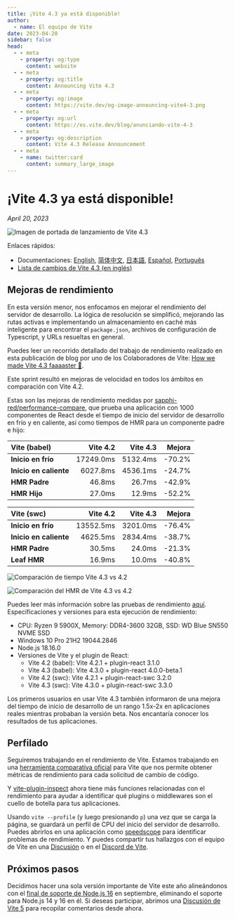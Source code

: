 ```yaml
---
title: ¡Vite 4.3 ya está disponible!
author:
  - name: El equipo de Vite
date: 2023-04-20
sidebar: false
head:
  - - meta
    - property: og:type
      content: website
  - - meta
    - property: og:title
      content: Announcing Vite 4.3
  - - meta
    - property: og:image
      content: https://vite.dev/og-image-announcing-vite4-3.png
  - - meta
    - property: og:url
      content: https://es.vite.dev/blog/anunciando-vite-4-3
  - - meta
    - property: og:description
      content: Vite 4.3 Release Announcement
  - - meta
    - name: twitter:card
      content: summary_large_image
---
```


# ¡Vite 4.3 ya está disponible!

_April 20, 2023_

![Imagen de portada de lanzamiento de Vite 4.3](/og-image-announcing-vite4-3.png)

Enlaces rápidos:

- Documentaciones: [English](/), [简体中文](https://cn.vite.dev/), [日本語](https://ja.vite.dev/), [Español](https://es.vite.dev/), [Português](https://pt.vite.dev/)
- [Lista de cambios de Vite 4.3 (en inglés)](https://github.com/vitejs/vite/blob/main/packages/vite/CHANGELOG.md#430-2023-04-20)

## Mejoras de rendimiento

En esta versión menor, nos enfocamos en mejorar el rendimiento del servidor de desarrollo. La lógica de resolución se simplificó, mejorando las rutas activas e implementando un almacenamiento en caché más inteligente para encontrar el `package.json`, archivos de configuración de Typescript, y URLs resueltas en general.

Puedes leer un recorrido detallado del trabajo de rendimiento realizado en esta publicación de blog por uno de los Colaboradores de Vite: [How we made Vite 4.3 faaaaster 🚀](https://sun0day.github.io/blog/vite/why-vite4_3-is-faster.html).

Este sprint resultó en mejoras de velocidad en todos los ámbitos en comparación con Vite 4.2.

Estas son las mejoras de rendimiento medidas por [sapphi-red/performance-compare](https://github.com/sapphi-red/performance-compare), que prueba una aplicación con 1000 componentes de React desde el tiempo de inicio del servidor de desarrollo en frío y en caliente, así como tiempos de HMR para un componente padre e hijo:

| **Vite (babel)**       |  Vite 4.2 | Vite 4.3 | Mejora |
| :--------------------- | --------: | -------: | -----: |
| **Inicio en frío**     | 17249.0ms | 5132.4ms | -70.2% |
| **Inicio en caliente** |  6027.8ms | 4536.1ms | -24.7% |
| **HMR Padre**          |    46.8ms |   26.7ms | -42.9% |
| **HMR Hijo**           |    27.0ms |   12.9ms | -52.2% |

| **Vite (swc)**         |  Vite 4.2 | Vite 4.3 | Mejora |
| :--------------------- | --------: | -------: | -----: |
| **Inicio en frío**     | 13552.5ms | 3201.0ms | -76.4% |
| **Inicio en caliente** |  4625.5ms | 2834.4ms | -38.7% |
| **HMR Padre**          |    30.5ms |   24.0ms | -21.3% |
| **Leaf HMR**           |    16.9ms |   10.0ms | -40.8% |

![Comparación de tiempo Vite 4.3 vs 4.2](/vite4-3-startup-time.png)

![Comparación del HMR de Vite 4.3 vs 4.2](/vite4-3-hmr-time.png)

Puedes leer más información sobre las pruebas de rendimiento [aquí](https://gist.github.com/sapphi-red/25be97327ee64a3c1dce793444afdf6e). Especificaciones y versiones para esta ejecución de rendimiento:

- CPU: Ryzen 9 5900X, Memory: DDR4-3600 32GB, SSD: WD Blue SN550 NVME SSD
- Windows 10 Pro 21H2 19044.2846
- Node.js 18.16.0
- Versiones de Vite y el plugin de React:
  - Vite 4.2 (babel): Vite 4.2.1 + plugin-react 3.1.0
  - Vite 4.3 (babel): Vite 4.3.0 + plugin-react 4.0.0-beta.1
  - Vite 4.2 (swc): Vite 4.2.1 + plugin-react-swc 3.2.0
  - Vite 4.3 (swc): Vite 4.3.0 + plugin-react-swc 3.3.0

Los primeros usuarios en usar Vite 4.3 también informaron de una mejora del tiempo de inicio de desarrollo de un rango 1.5x-2x en aplicaciones reales mientras probaban la versión beta. Nos encantaría conocer los resultados de tus aplicaciones.

## Perfilado

Seguiremos trabajando en el rendimiento de Vite. Estamos trabajando en una [herramienta comparativa oficial](https://github.com/vitejs/vite-benchmark) para Vite que nos permite obtener métricas de rendimiento para cada solicitud de cambio de código.

Y [vite-plugin-inspect](https://github.com/antfu/vite-plugin-inspect) ahora tiene más funciones relacionadas con el rendimiento para ayudar a identificar qué plugins o middlewares son el cuello de botella para tus aplicaciones.

Usando `vite --profile` (y luego presionando `p`) una vez que se carga la página, se guardará un perfil de CPU del inicio del servidor de desarrollo. Puedes abrirlos en una aplicación como [speedscope](https://www.speedscope.app/) para identificar problemas de rendimiento. Y puedes compartir tus hallazgos con el equipo de Vite en una [Discusión](https://github.com/vitejs/vite/discussions) o en el [Discord de Vite](https://chat.vite.dev).

## Próximos pasos

Decidimos hacer una sola versión importante de Vite este año alineándonos con el [final de soporte de Node.js 16](https://endoflife.date/nodejs) en septiembre, eliminando el soporte para Node.js 14 y 16 en él. Si deseas participar, abrimos una [Discusión de Vite 5](https://github.com/vitejs/vite/discussions/12466) para recopilar comentarios desde ahora.
